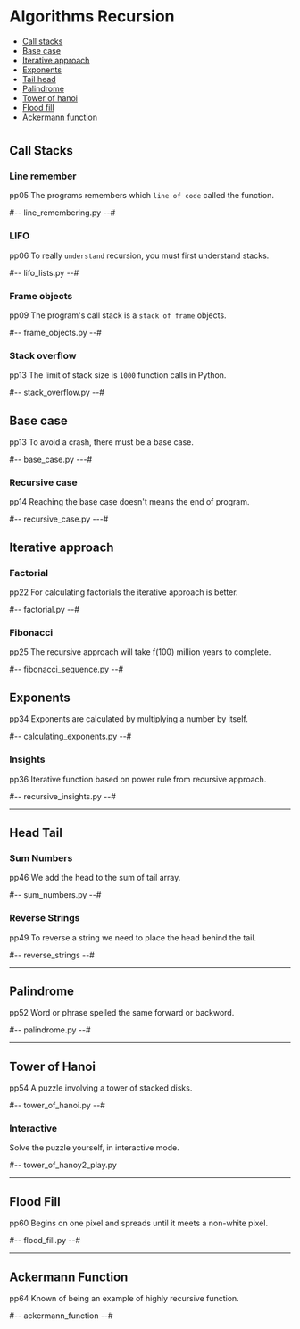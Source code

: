 # Algorithms Recursion

- [Call stacks](#call-stacks) 
- [Base case](#base-case) 
- [Iterative approach](#iterative-approach) 
- [Exponents](#exponents) 
- [Tail head](#head-tail) 
- [Palindrome](#palindrome)
- [Tower of hanoi](#tower-of-hanoi)  
- [Flood fill](#flood-fill)  
- [Ackermann function](#ackermann-function)  

#

## Call Stacks

### Line remember
  pp05
The programs remembers which `line of code` called the function.

#-- line_remembering.py --#

### LIFO
  pp06
To really `understand` recursion, you must first understand stacks.

#-- lifo_lists.py --#

### Frame objects
  pp09
The program's call stack is a `stack of frame` objects.

#-- frame_objects.py --#

### Stack overflow
  pp13
The limit of stack size is `1000` function calls in Python.

#-- stack_overflow.py --#




## Base case
  pp13
To avoid a crash, there must be a base case.

#-- base_case.py ---#

### Recursive case
  pp14
Reaching the base case doesn't means the end of program. 

#-- recursive_case.py ---#




## Iterative approach

### Factorial
  pp22
For calculating factorials the iterative approach is better.

#-- factorial.py --#

### Fibonacci 
  pp25
The recursive approach will take f(100) million years to complete.

#-- fibonacci_sequence.py --#




## Exponents
  pp34
Exponents are calculated by multiplying a number by itself.

#-- calculating_exponents.py --#

### Insights
  pp36
Iterative function based on power rule from recursive approach.

#-- recursive_insights.py --#


----------------------------------------------------------------------


## Head Tail

### Sum Numbers
   pp46
We add the head to the sum of tail array.

#-- sum_numbers.py --#

### Reverse Strings
  pp49
To reverse a string we need to place the head behind the tail.

#-- reverse_strings --#


----------------------------------------------------------------------


## Palindrome
  pp52
Word or phrase spelled the same forward or backword.

#-- palindrome.py --#


----------------------------------------------------------------------


## Tower of Hanoi
  pp54
A puzzle involving a tower of stacked disks.

#-- tower_of_hanoi.py --#

### Interactive 

Solve the puzzle yourself, in interactive mode.

#-- tower_of_hanoy2_play.py


----------------------------------------------------------------------


## Flood Fill
  pp60
Begins on one pixel and spreads until it meets a non-white pixel.

#-- flood_fill.py --#


----------------------------------------------------------------------



## Ackermann Function
  pp64
Known of being an example of highly recursive function.

#-- ackermann_function --#